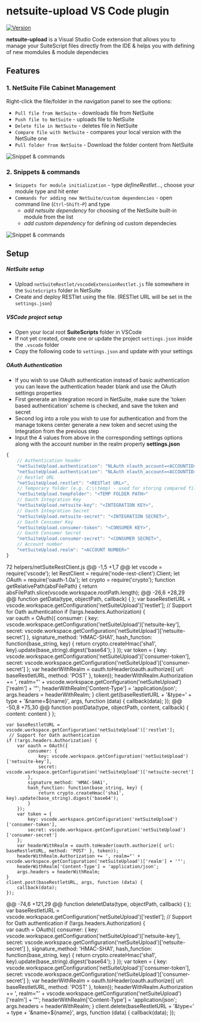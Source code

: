 # netsuite-upload VS Code plugin
 
 [![Version](http://vsmarketplacebadge.apphb.com/version/tomastvrdy.netsuite-upload.svg)](https://marketplace.visualstudio.com/items?itemName=tomastvrdy.netsuite-upload)
 
 **netsuite-upload** is a Visual Studio Code extension that allows you to manage your SuiteScript files directly from the IDE & helps you with defining of new momdules & module dependecies
 
 ## Features
 ### 1. NetSuite File Cabinet Management
 Right-click the file/folder in the navigation panel to see the options:
 
 - `Pull file from NetSuite` - downloads file from NetSuite
 - `Push file to NetSuite` - uploads file to NetSuite
 - `Delete file in NetSuite` - deletes file in NetSuite
 - `Compare file with NetSuite` - compares your local version with the NetSuite one
 - `Pull folder from NetSuite` - Download the folder content from NetSuite
 
 ![Snippet & commands](img/netsuite_upload.gif)  
 
 ### 2. Snippets & commands
 
 - `Snippets for module initialization` - type *defineRestlet...*, choose your module type and hit enter
 - `Commands for adding new NetSuite/custom dependencies` - open command line (`Ctrl`-`Shift`-`P`) and type
 	- *add netsuite dependency* for choosing of the NetSuite built-in module from the list
 	- *add custom dependency* for defining od custom dependecies 
 
 ![Snippet & commands](img/snippet_addModule.gif)  
 
 ## Setup
 ##### NetSuite setup
 - Upload `netSuiteRestlet/vscodeExtensionRestlet.js` file somewhere in the `SuiteScripts` folder in NetSuite
 - Create and deploy RESTlet using the file. (RESTlet URL will be set in the `settings.json`)
 
 ##### VSCode project setup
 - Open your local root **SuiteScripts** folder in VSCode
- If not yet created, create one or update the project `settings.json` inside the `.vscode` folder
- Copy the following code to `settings.json` and update with your settings
 ##### OAuth Authentication
- If you wish to use OAuth authentication instead of basic authentication you can leave the authentication header blank and use the OAuth settings properties
- First generate an Integration record in NetSuite, make sure the 'token based authentication' scheme is checked, and save the token and secret
- Second log into a role you wish to use for authentication and from the manage tokens center generate a new token and secret using the Integration from the previous step
- Input the 4 values from above in the corresponding settings options along with the account number in the realm property
 **settings.json**
```javascript
{
	// Authentication header
  	"netSuiteUpload.authentication": "NLAuth nlauth_account=<ACCOUNTID>, nlauth_email=<LOGIN>, nlauth_signature=<PASSWORD>, nlauth_role=<ROLE>",
	"netSuiteUpload.authentication": "NLAuth nlauth_account=<ACCOUNTID>, nlauth_email=<LOGIN>, nlauth_signature=<PASSWORD>, nlauth_role=<ROLE>",
 	// Restlet URL
	"netSuiteUpload.restlet": "<RESTlet URL>",
 	// Temporary folder (e.g. C:\\temp) - used for storing compared file
	"netSuiteUpload.tempFolder": "<TEMP FOLDER PATH>"
 	// Oauth Integration Key
	"netSuiteUpload.netsuite-key": "<INTEGRATION KEY>",
 	// Oauth Integration Secret
	"netSuiteUpload.netsuite-secret": "<INTEGRATION SECRET>",
 	// Oauth Consumer Key
	"netSuiteUpload.consumer-token": "<CONSUMER KEY>",
 	// Oauth Consumer Secret
	"netSuiteUpload.consumer-secret": "<CONSUMER SECRET>",
 	// Account number
	"netSuiteUpload.realm": "<ACCOUNT NUMBER>"
}
```
     
72  helpers/netSuiteRestClient.js
@@ -1,5 +1,7 @@
let vscode = require('vscode');
let RestClient = require('node-rest-client').Client;
let OAuth = require('oauth-1.0a');
let crypto  = require('crypto');
 function getRelativePath(absFilePath) {
    return absFilePath.slice(vscode.workspace.rootPath.length);
@@ -26,6 +28,29 @@ function getData(type, objectPath, callback) {
    };
     var baseRestletURL = vscode.workspace.getConfiguration('netSuiteUpload')['restlet'];
     // Support for Oath authentication
    if (!args.headers.Authorization) {    
        var oauth = OAuth({
            consumer: {
                key: vscode.workspace.getConfiguration('netSuiteUpload')['netsuite-key'],
                secret: vscode.workspace.getConfiguration('netSuiteUpload')['netsuite-secret']
            },
            signature_method: 'HMAC-SHA1',
            hash_function: function(base_string, key) {
                return crypto.createHmac('sha1', key).update(base_string).digest('base64');
            }
        });
        var token = {
            key: vscode.workspace.getConfiguration('netSuiteUpload')['consumer-token'],
            secret: vscode.workspace.getConfiguration('netSuiteUpload')['consumer-secret']
        };
        var headerWithRealm = oauth.toHeader(oauth.authorize({ url: baseRestletURL, method: 'POST' }, token));
        headerWithRealm.Authorization += ', realm="' + vscode.workspace.getConfiguration('netSuiteUpload')['realm'] + '"';
        headerWithRealm['Content-Type'] = 'application/json';
        args.headers = headerWithRealm;
    }
     client.get(baseRestletURL + '&type=' + type + '&name=${name}', args, function (data) {
        callback(data);
    });
@@ -50,8 +75,30 @@ function postData(type, objectPath, content, callback) {
            content: content
        }
    };
     
    var baseRestletURL = vscode.workspace.getConfiguration('netSuiteUpload')['restlet'];
     // Support for Oath authentication
    if (!args.headers.Authorization) {    
        var oauth = OAuth({
            consumer: {
                key: vscode.workspace.getConfiguration('netSuiteUpload')['netsuite-key'],
                secret: vscode.workspace.getConfiguration('netSuiteUpload')['netsuite-secret']
            },
            signature_method: 'HMAC-SHA1',
            hash_function: function(base_string, key) {
                return crypto.createHmac('sha1', key).update(base_string).digest('base64');
            }
        });
        var token = {
            key: vscode.workspace.getConfiguration('netSuiteUpload')['consumer-token'],
            secret: vscode.workspace.getConfiguration('netSuiteUpload')['consumer-secret']
        };
        var headerWithRealm = oauth.toHeader(oauth.authorize({ url: baseRestletURL, method: 'POST' }, token));
        headerWithRealm.Authorization += ', realm="' + vscode.workspace.getConfiguration('netSuiteUpload')['realm'] + '"';
        headerWithRealm['Content-Type'] = 'application/json';
        args.headers = headerWithRealm;
    }
    client.post(baseRestletURL, args, function (data) {
        callback(data);
    });
@@ -74,6 +121,29 @@ function deletetData(type, objectPath, callback) {
    };
     var baseRestletURL = vscode.workspace.getConfiguration('netSuiteUpload')['restlet'];
     // Support for Oath authentication
    if (!args.headers.Authorization) {    
        var oauth = OAuth({
            consumer: {
                key: vscode.workspace.getConfiguration('netSuiteUpload')['netsuite-key'],
                secret: vscode.workspace.getConfiguration('netSuiteUpload')['netsuite-secret']
            },
            signature_method: 'HMAC-SHA1',
            hash_function: function(base_string, key) {
                return crypto.createHmac('sha1', key).update(base_string).digest('base64');
            }
        });
        var token = {
            key: vscode.workspace.getConfiguration('netSuiteUpload')['consumer-token'],
            secret: vscode.workspace.getConfiguration('netSuiteUpload')['consumer-secret']
        };
        var headerWithRealm = oauth.toHeader(oauth.authorize({ url: baseRestletURL, method: 'POST' }, token));
        headerWithRealm.Authorization += ', realm="' + vscode.workspace.getConfiguration('netSuiteUpload')['realm'] + '"';
        headerWithRealm['Content-Type'] = 'application/json';
        args.headers = headerWithRealm;
    }
     client.delete(baseRestletURL + '&type=' + type + '&name=${name}', args, function (data) {
        callback(data);
    });
